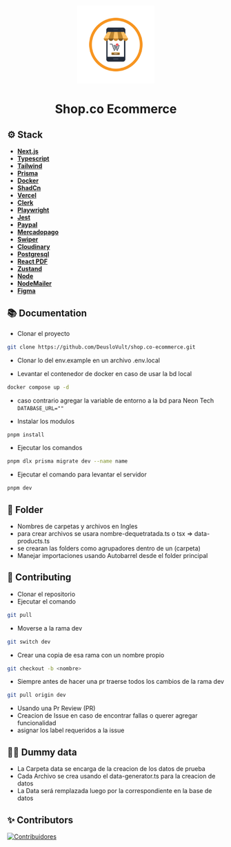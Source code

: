 <div align="center" >
  <img src="resources/logo.jpg" height="180" width="auto" >
<h1> Shop.co Ecommerce </h1>
</div>

## ⚙️ Stack

- [**Next.js**](https://nextjs.org/)
- [**Typescript**](https://www.typescriptlang.org/)
- [**Tailwind**](https://tailwindcss.com/)
- [**Prisma**](https://www.prisma.io/)
- [**Docker**](https://www.docker.com/)
- [**ShadCn**](https://shadcn.com/)
- [**Vercel**](https://vercel.com/)
- [**Clerk**](https://clerk.com/)
- [**Playwright**](https://playwright.dev/)
- [**Jest**](https://jestjs.io/)
- [**Paypal**](https://www.paypal.com/)
- [**Mercadopago**](https://www.mercadopago.com)
- [**Swiper**](https://swiperjs.com/)
- [**Cloudinary**](https://cloudinary.com/)
- [**Postgresql**](https://www.postgresql.org/)
- [**React PDF**](https://react-pdf.org/)
- [**Zustand**](https://github.com/pmndrs/zustand)
- [**Node**](https://nodejs.org/en/)
- [**NodeMailer**](https://nodemailer.com)
- [**Figma**](<https://www.figma.com/file/3mWN7pXpoSpWS4GuVxOA8F/E-commerce-Website-Template-(Freebie)-(Community)?type=design&node-id=20-2&mode=design&t=OhMHyqBvndrTCNnZ-0>)

## 📚 Documentation

- Clonar el proyecto

```bash
git clone https://github.com/DeusloVult/shop.co-ecommerce.git
```

- Clonar lo del env.example en un archivo .env.local

- Levantar el contenedor de docker en caso de usar la bd local

```bash
docker compose up -d
```

- caso contrario agregar la variable de entorno a la bd para Neon Tech `DATABASE_URL=""`

- Instalar los modulos

```bash
pnpm install
```

- Ejecutar los comandos

```bash
pnpm dlx prisma migrate dev --name name
```

- Ejecutar el comando para levantar el servidor

```bash
pnpm dev
```

## 🚀 Folder

- Nombres de carpetas y archivos en Ingles
- para crear archivos se usara nombre-dequetratada.ts o tsx => data-products.ts
- se crearan las folders como agrupadores dentro de un (carpeta)
- Manejar importaciones usando Autobarrel desde el folder principal

## 📝 Contributing

- Clonar el repositorio
- Ejecutar el comando

```bash
git pull
```

- Moverse a la rama dev

```bash
git switch dev
```

- Crear una copia de esa rama con un nombre propio

```bash
git checkout -b <nombre>
```

- Siempre antes de hacer una pr traerse todos los cambios de la rama dev

```bash
git pull origin dev
```

- Usando una Pr Review (PR)
- Creacion de Issue en caso de encontrar fallas o querer agregar funcionalidad
- asignar los label requeridos a la issue

## 👨‍💻 Dummy data
- La Carpeta data se encarga de la creacion de los datos de prueba
- Cada Archivo se crea usando el data-generator.ts para la creacion de datos
- La Data será remplazada luego por la correspondiente en la base de datos


## ✨ Contributors

[![Contribuidores](https://contrib.rocks/image?repo=Lostovayne/shop.co-ecommerce)](https://github.com/Lostovayne/shop.co-ecommerce/contributors)